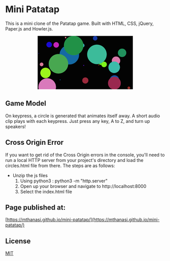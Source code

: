 # Mini Patatap

This is a mini clone of the Patatap game. Built with HTML, CSS, jQuery, Paper.js and Howler.js.

<p align="center"> 
 <img src="img.png">
</p>

## Game Model

On keypress, a circle is generated that animates itself away. A short audio clip plays with each keypress. Just press any key, A to Z, and turn up speakers!

## Cross Origin Error

If you want to get rid of the Cross Origin errors in the console, you'll need to run a local HTTP server from your project's directory and load the circles.html file from there. The steps are as follows:

* Unzip the js files
    1. Using python3 : python3 -m "http.server"
    2. Open up your browser and navigate to http://localhost:8000
    3. Select the index.html file


## Page published at:

[https://mthanasi.github.io/mini-patatap/](https://mthanasi.github.io/mini-patatap/)

## License
[MIT](https://choosealicense.com/licenses/mit/)
